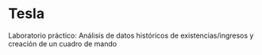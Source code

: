 # Tesla
Laboratorio práctico: Análisis de datos históricos de existencias/ingresos y creación de un cuadro de mando
